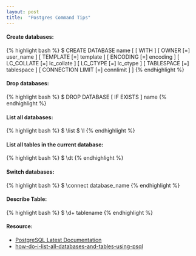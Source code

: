 ```yaml
---
layout: post
title:  "Postgres Command Tips"
---
```

#### Create databases:
{% highlight bash %}
$ CREATE DATABASE name
    [ [ WITH ] [ OWNER [=] user_name ]
           [ TEMPLATE [=] template ]
           [ ENCODING [=] encoding ]
           [ LC_COLLATE [=] lc_collate ]
           [ LC_CTYPE [=] lc_ctype ]
           [ TABLESPACE [=] tablespace ]
           [ CONNECTION LIMIT [=] connlimit ] ]
{% endhighlight %}

#### Drop databases:
{% highlight bash %}
$ DROP DATABASE [ IF EXISTS ] name
{% endhighlight %}

#### List all databases:
{% highlight bash %}
$ \list
$ \l
{% endhighlight %}

#### List all tables in the current database:
{% highlight bash %}
$ \dt
{% endhighlight %}

#### Switch databases:
{% highlight bash %}
$ \connect database_name
{% endhighlight %}

#### Describe Table:
{% highlight bash %}
$ \d+ tablename
{% endhighlight %}

#### Resource:
* [PostgreSQL Latest Documentation](http://www.postgresql.org/docs/current/static/index.html)
* [how-do-i-list-all-databases-and-tables-using-psql](http://dba.stackexchange.com/questions/1285/how-do-i-list-all-databases-and-tables-using-psql)
